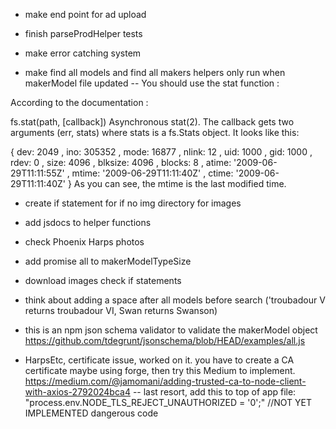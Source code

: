 - make end point for ad upload

- finish parseProdHelper tests

- make error catching system

- make find all models and find all makers helpers only run when makerModel file updated -- You should use the stat function :

According to the documentation :

fs.stat(path, [callback])
Asynchronous stat(2). The callback gets two arguments (err, stats) where stats is a fs.Stats object. It looks like this:

{ dev: 2049
, ino: 305352
, mode: 16877
, nlink: 12
, uid: 1000
, gid: 1000
, rdev: 0
, size: 4096
, blksize: 4096
, blocks: 8
, atime: '2009-06-29T11:11:55Z'
, mtime: '2009-06-29T11:11:40Z'
, ctime: '2009-06-29T11:11:40Z' 
}
As you can see, the mtime is the last modified time.

- create if statement for if no img directory for images

- add jsdocs to helper functions

- check Phoenix Harps photos

- add promise all to makerModelTypeSize

- download images check if statements

- think about adding a space after all models before search ('troubadour V returns troubadour VI, Swan returns Swanson)

- this is an npm json schema validator to validate the makerModel object https://github.com/tdegrunt/jsonschema/blob/HEAD/examples/all.js

- HarpsEtc, certificate issue, worked on it. you have to create a CA certificate maybe using forge, then try this Medium to implement. https://medium.com/@jamomani/adding-trusted-ca-to-node-client-with-axios-2792024bca4 -- last resort, add this to top of app file: "process.env.NODE_TLS_REJECT_UNAUTHORIZED = '0';"  //NOT YET IMPLEMENTED dangerous code

